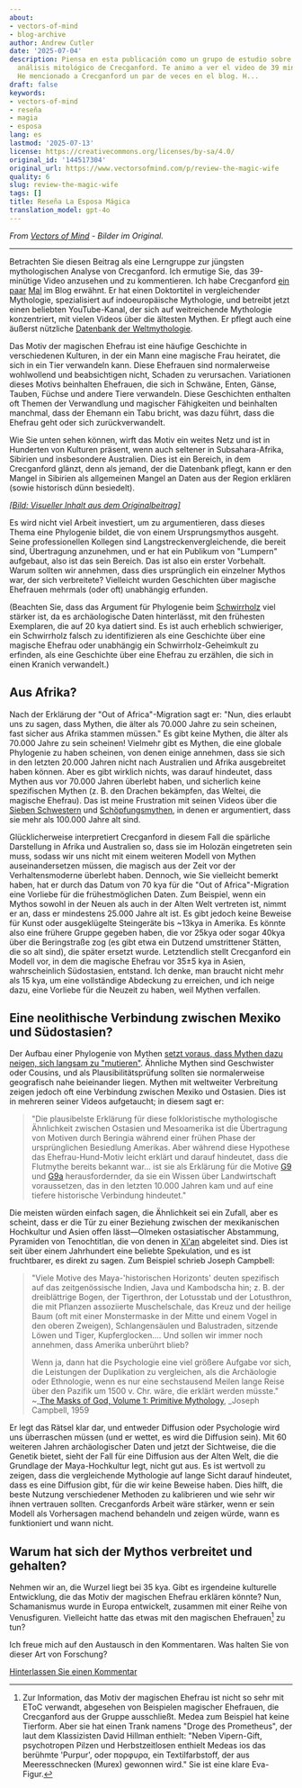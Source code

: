 ```yaml
---
about:
- vectors-of-mind
- blog-archive
author: Andrew Cutler
date: '2025-07-04'
description: Piensa en esta publicación como un grupo de estudio sobre el reciente
  análisis mitológico de Crecganford. Te animo a ver el video de 39 minutos y comentar.
  He mencionado a Crecganford un par de veces en el blog. H...
draft: false
keywords:
- vectors-of-mind
- reseña
- magia
- esposa
lang: es
lastmod: '2025-07-13'
license: https://creativecommons.org/licenses/by-sa/4.0/
original_id: '144517304'
original_url: https://www.vectorsofmind.com/p/review-the-magic-wife
quality: 6
slug: review-the-magic-wife
tags: []
title: Reseña La Esposa Mágica
translation_model: gpt-4o
---
```


*From [Vectors of Mind](https://www.vectorsofmind.com/p/review-the-magic-wife) - Bilder im Original.*

---

Betrachten Sie diesen Beitrag als eine Lerngruppe zur jüngsten mythologischen Analyse von Crecganford. Ich ermutige Sie, das 39-minütige Video anzusehen und zu kommentieren. Ich habe Crecganford [ein paar](https://www.vectorsofmind.com/p/archeologists-vs-the-bible?open=false#%C2%A7the-schooling-effect) [Mal](https://www.vectorsofmind.com/i/135447203/dhuy-on-snake-myths) im Blog erwähnt. Er hat einen Doktortitel in vergleichender Mythologie, spezialisiert auf indoeuropäische Mythologie, und betreibt jetzt einen beliebten YouTube-Kanal, der sich auf weitreichende Mythologie konzentriert, mit vielen Videos über die ältesten Mythen. Er pflegt auch eine äußerst nützliche [Datenbank der Weltmythologie](https://www.mythologydatabase.com/).

Das Motiv der magischen Ehefrau ist eine häufige Geschichte in verschiedenen Kulturen, in der ein Mann eine magische Frau heiratet, die sich in ein Tier verwandeln kann. Diese Ehefrauen sind normalerweise wohlwollend und beabsichtigen nicht, Schaden zu verursachen. Variationen dieses Motivs beinhalten Ehefrauen, die sich in Schwäne, Enten, Gänse, Tauben, Füchse und andere Tiere verwandeln. Diese Geschichten enthalten oft Themen der Verwandlung und magischer Fähigkeiten und beinhalten manchmal, dass der Ehemann ein Tabu bricht, was dazu führt, dass die Ehefrau geht oder sich zurückverwandelt.

Wie Sie unten sehen können, wirft das Motiv ein weites Netz und ist in Hunderten von Kulturen präsent, wenn auch seltener in Subsahara-Afrika, Sibirien und insbesondere Australien. Dies ist ein Bereich, in dem Crecganford glänzt, denn als jemand, der die Datenbank pflegt, kann er den Mangel in Sibirien als allgemeinen Mangel an Daten aus der Region erklären (sowie historisch dünn besiedelt).

[*[Bild: Visueller Inhalt aus dem Originalbeitrag]*](https://substackcdn.com/image/fetch/$s_!PR89!,f_auto,q_auto:good,fl_progressive:steep/https%3A%2F%2Fsubstack-post-media.s3.amazonaws.com%2Fpublic%2Fimages%2F708c0226-9d54-46f8-97c7-64485feb81ce_1919x1079.png)

Es wird nicht viel Arbeit investiert, um zu argumentieren, dass dieses Thema eine Phylogenie bildet, die von einem Ursprungsmythos ausgeht. Seine professionellen Kollegen sind Langstreckenvergleichende, die bereit sind, Übertragung anzunehmen, und er hat ein Publikum von "Lumpern" aufgebaut, also ist das sein Bereich. Das ist also ein erster Vorbehalt. Warum sollten wir annehmen, dass dies ursprünglich ein einzelner Mythos war, der sich verbreitete? Vielleicht wurden Geschichten über magische Ehefrauen mehrmals (oder oft) unabhängig erfunden.

(Beachten Sie, dass das Argument für Phylogenie beim [Schwirrholz](https://www.vectorsofmind.com/p/the-bullroarer-much-more-than-you) viel stärker ist, da es archäologische Daten hinterlässt, mit den frühesten Exemplaren, die auf 20 kya datiert sind. Es ist auch erheblich schwieriger, ein Schwirrholz falsch zu identifizieren als eine Geschichte über eine magische Ehefrau oder unabhängig ein Schwirrholz-Geheimkult zu erfinden, als eine Geschichte über eine Ehefrau zu erzählen, die sich in einen Kranich verwandelt.)

## Aus Afrika?


Nach der Erklärung der "Out of Africa"-Migration sagt er: "Nun, dies erlaubt uns zu sagen, dass Mythen, die älter als 70.000 Jahre zu sein scheinen, fast sicher aus Afrika stammen müssen." Es gibt keine Mythen, die älter als 70.000 Jahre zu sein scheinen! Vielmehr gibt es Mythen, die eine globale Phylogenie zu haben scheinen, von denen einige annehmen, dass sie sich in den letzten 20.000 Jahren nicht nach Australien und Afrika ausgebreitet haben können. Aber es gibt wirklich nichts, was darauf hindeutet, dass Mythen aus vor 70.000 Jahren überlebt haben, und sicherlich keine spezifischen Mythen (z. B. den Drachen bekämpfen, das Weltei, die magische Ehefrau). Das ist meine Frustration mit seinen Videos über die [Sieben Schwestern](https://www.youtube.com/watch?v=_qyjKND3dAE) und [Schöpfungsmythen](https://youtu.be/nZmEro_ODqc?si=l_Wa0h_2RNjkjF0u), in denen er argumentiert, dass sie mehr als 100.000 Jahre alt sind.

Glücklicherweise interpretiert Crecganford in diesem Fall die spärliche Darstellung in Afrika und Australien so, dass sie im Holozän eingetreten sein muss, sodass wir uns nicht mit einem weiteren Modell von Mythen auseinandersetzen müssen, die magisch aus der Zeit vor der Verhaltensmoderne überlebt haben. Dennoch, wie Sie vielleicht bemerkt haben, hat er durch das Datum von 70 kya für die "Out of Africa"-Migration eine Vorliebe für die frühestmöglichen Daten. Zum Beispiel, wenn ein Mythos sowohl in der Neuen als auch in der Alten Welt vertreten ist, nimmt er an, dass er mindestens 25.000 Jahre alt ist. Es gibt jedoch keine Beweise für Kunst oder ausgeklügelte Steingeräte bis ~13kya in Amerika. Es könnte also eine frühere Gruppe gegeben haben, die vor 25kya oder sogar 40kya über die Beringstraße zog (es gibt etwa ein Dutzend umstrittener Stätten, die so alt sind), die später ersetzt wurde. Letztendlich stellt Crecganford ein Modell vor, in dem die magische Ehefrau vor 35±5 kya in Asien, wahrscheinlich Südostasien, entstand. Ich denke, man braucht nicht mehr als 15 kya, um eine vollständige Abdeckung zu erreichen, und ich neige dazu, eine Vorliebe für die Neuzeit zu haben, weil Mythen verfallen.

## Eine neolithische Verbindung zwischen Mexiko und Südostasien?


Der Aufbau einer Phylogenie von Mythen [setzt voraus, dass Mythen dazu neigen, sich langsam zu "mutieren"](https://www.vectorsofmind.com/i/135447203/the-dragon-motif-may-be-paleolithic-mythology-and-archaeology). Ähnliche Mythen sind Geschwister oder Cousins, und als Plausibilitätsprüfung sollten sie normalerweise geografisch nahe beieinander liegen. Mythen mit weltweiter Verbreitung zeigen jedoch oft eine Verbindung zwischen Mexiko und Ostasien. Dies ist in mehreren seiner Videos aufgetaucht; in diesem sagt er:

> "Die plausibelste Erklärung für diese folkloristische mythologische Ähnlichkeit zwischen Ostasien und Mesoamerika ist die Übertragung von Motiven durch Beringia während einer frühen Phase der ursprünglichen Besiedlung Amerikas. Aber während diese Hypothese das Ehefrau-Hund-Motiv leicht erklärt und darauf hindeutet, dass die Flutmythe bereits bekannt war... ist sie als Erklärung für die Motive [G9](https://www.mythologydatabase.com/bd/g9.html) und [G9a](https://www.mythologydatabase.com/bd/g9a.html) herausfordernder, da sie ein Wissen über Landwirtschaft voraussetzen, das in den letzten 10.000 Jahren kam und auf eine tiefere historische Verbindung hindeutet."

Die meisten würden einfach sagen, die Ähnlichkeit sei ein Zufall, aber es scheint, dass er die Tür zu einer Beziehung zwischen der mexikanischen Hochkultur und Asien offen lässt—Olmeken ostasiatischer Abstammung, Pyramiden von Tenochtitlan, die von denen in [Xi'an](https://en.wikipedia.org/wiki/Chinese_pyramids) abgeleitet sind. Dies ist seit über einem Jahrhundert eine beliebte Spekulation, und es ist fruchtbarer, es direkt zu sagen. Zum Beispiel schrieb Joseph Campbell:

> "Viele Motive des Maya-'historischen Horizonts' deuten spezifisch auf das zeitgenössische Indien, Java und Kambodscha hin; z. B. der dreiblättrige Bogen, der Tigerthron, der Lotusstab und der Lotusthron, die mit Pflanzen assoziierte Muschelschale, das Kreuz und der heilige Baum (oft mit einer Monstermaske in der Mitte und einem Vogel in den oberen Zweigen), Schlangensäulen und Balustraden, sitzende Löwen und Tiger, Kupferglocken…. Und sollen wir immer noch annehmen, dass Amerika unberührt blieb?
> 
> Wenn ja, dann hat die Psychologie eine viel größere Aufgabe vor sich, die Leistungen der Duplikation zu vergleichen, als die Archäologie oder Ethnologie, wenn es nur eine sechstausend Meilen lange Reise über den Pazifik um 1500 v. Chr. wäre, die erklärt werden müsste." ~_[The Masks of God, Volume 1: Primitive Mythology](https://www.goodreads.com/book/show/589064.The_Masks_of_God_Volume_1), _Joseph Campbell, 1959

Er legt das Rätsel klar dar, und entweder Diffusion oder Psychologie wird uns überraschen müssen (und er wettet, es wird die Diffusion sein). Mit 60 weiteren Jahren archäologischer Daten und jetzt der Sichtweise, die die Genetik bietet, sieht der Fall für eine Diffusion aus der Alten Welt, die die Grundlage der Maya-Hochkultur legt, nicht gut aus. Es ist wertvoll zu zeigen, dass die vergleichende Mythologie auf lange Sicht darauf hindeutet, dass es eine Diffusion gibt, für die wir keine Beweise haben. Dies hilft, die beste Nutzung verschiedener Methoden zu kalibrieren und wie sehr wir ihnen vertrauen sollten. Crecganfords Arbeit wäre stärker, wenn er sein Modell als Vorhersagen machend behandeln und zeigen würde, wann es funktioniert und wann nicht.

## Warum hat sich der Mythos verbreitet und gehalten?


Nehmen wir an, die Wurzel liegt bei 35 kya. Gibt es irgendeine kulturelle Entwicklung, die das Motiv der magischen Ehefrau erklären könnte? Nun, Schamanismus wurde in Europa entwickelt, zusammen mit einer Reihe von Venusfiguren. Vielleicht hatte das etwas mit den magischen Ehefrauen[^1] zu tun?

Ich freue mich auf den Austausch in den Kommentaren. Was halten Sie von dieser Art von Forschung?

[Hinterlassen Sie einen Kommentar](https://www.vectorsofmind.com/p/review-the-magic-wife/comments)

[^1]: Zur Information, das Motiv der magischen Ehefrau ist nicht so sehr mit EToC verwandt, abgesehen von Beispielen magischer Ehefrauen, die Crecganford aus der Gruppe ausschließt. Medea zum Beispiel hat keine Tierform. Aber sie hat einen Trank namens "Droge des Prometheus", der laut dem Klassizisten David Hillman enthielt: "Neben Vipern-Gift, psychotropen Pilzen und Herbstzeitlosen enthielt Medeas ios das berühmte 'Purpur', oder πορφυρα, ein Textilfarbstoff, der aus Meeresschnecken (Murex) gewonnen wird." Sie ist eine klare Eva-Figur.